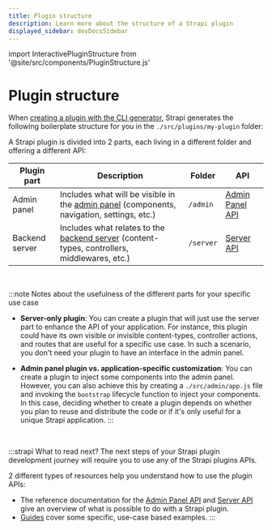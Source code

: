 ```yaml
---
title: Plugin structure
description: Learn more about the structure of a Strapi plugin
displayed_sidebar: devDocsSidebar
---
```


import InteractivePluginStructure from '@site/src/components/PluginStructure.js'

# Plugin structure

When [creating a plugin with the CLI generator](/dev-docs/plugins/development/create-a-plugin), Strapi generates the following boilerplate structure for you in the `./src/plugins/my-plugin` folder:

<InteractivePluginStructure />

A Strapi plugin is divided into 2 parts, each living in a different folder and offering a different API:

| Plugin part | Description | Folder       | API |
|-------------|-------------|--------------|-----|
| Admin panel | Includes what will be visible in the [admin panel](/user-docs/intro) (components, navigation, settings, etc.) | `/admin` |[Admin Panel API](/dev-docs/plugins/admin-panel-api)|
| Backend server | Includes what relates to the [backend server](/dev-docs/backend-customization) (content-types, controllers, middlewares, etc.) |`/server` |[Server API](/dev-docs/plugins/server-api)|

<br />

:::note Notes about the usefulness of the different parts for your specific use case
- **Server-only plugin**: You can create a plugin that will just use the server part to enhance the API of your application. For instance, this plugin could have its own visible or invisible content-types, controller actions, and routes that are useful for a specific use case. In such a scenario, you don't need your plugin to have an interface in the admin panel.

- **Admin panel plugin vs. application-specific customization**: You can create a plugin to inject some components into the admin panel. However, you can also achieve this by creating a `./src/admin/app.js` file and invoking the `bootstrap` lifecycle function to inject your components. In this case, deciding whether to create a plugin depends on whether you plan to reuse and distribute the code or if it's only useful for a unique Strapi application.
:::

<br/>

:::strapi What to read next?
The next steps of your Strapi plugin development journey will require you to use any of the Strapi plugins APIs.

2 different types of resources help you understand how to use the plugin APIs:

- The reference documentation for the [Admin Panel API](/dev-docs/plugins/admin-panel-api) and [Server API](/dev-docs/plugins/server-api) give an overview of what is possible to do with a Strapi plugin.
- [Guides](/dev-docs/plugins/developing-plugins#guides) cover some specific, use-case based examples.
:::
